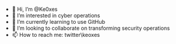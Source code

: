 - 👋 Hi, I’m @Ke0xes
- 👀 I’m interested in cyber operations 
- 🌱 I’m currently learning to use GitHub 
- 💞️ I’m looking to collaborate on transforming security operations
- 📫 How to reach me: twitter\keoxes

<!---
Ke0xes/Ke0xes is a ✨ special ✨ repository because its `README.md` (this file) appears on your GitHub profile.
You can click the Preview link to take a look at your changes.
--->
